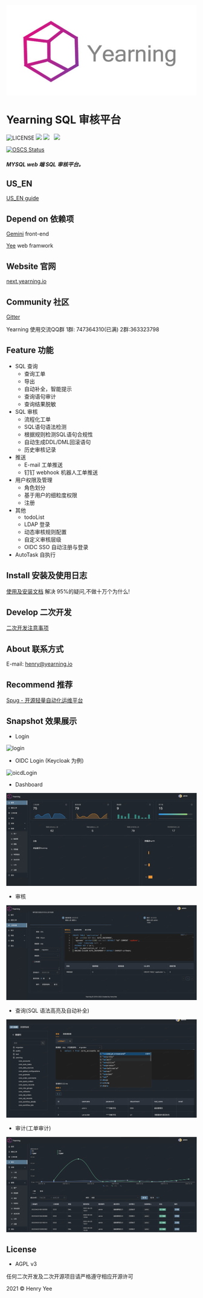 <p align="center">
        <img  src="img/logo.jpeg">
</p>

# Yearning SQL 审核平台

![LICENSE](https://img.shields.io/badge/license-AGPL%20-blue.svg)
![](https://img.shields.io/github/languages/top/cookieY/Yearning)
![](https://img.shields.io/badge/build-prerelease-brightgreen.svg)  
![](https://img.shields.io/badge/version-v3.0.0-brightgreen.svg)


[![OSCS Status](https://www.oscs1024.com/platform/badge/cookieY/Yearning.svg?size=large)](https://www.oscs1024.com/project/cookieY/Yearning?ref=badge_large)

##### MYSQL web 端 SQL 审核平台。

## US_EN

[US_EN guide](README_EN.md)

## Depend on 依赖项

[Gemini](https://github.com/cookieY/gemini-next) front-end

[Yee](https://github.com/cookieY/yee) web framwork

## Website 官网

[next.yearning.io](http://next.yearning.io)

## Community 社区

[Gitter](https://gitter.im/talk-to-yearning/community?utm_source=share-link&utm_medium=link&utm_campaign=share-link)

Yearning 使用交流QQ群 1群: 747364310(已满) 2群:363323798
## Feature 功能

-   SQL 查询
    -   查询工单
    -   导出
    -   自动补全，智能提示
    -   查询语句审计
    -   查询结果脱敏
-   SQL 审核
    -   流程化工单
    -   SQL语句语法检测
    -   根据规则检测SQL语句合规性    
    -   自动生成DDL/DML回滚语句
    -   历史审核记录
-   推送
    -   E-mail 工单推送
    -   钉钉 webhook 机器人工单推送
-   用户权限及管理
    - 角色划分
    - 基于用户的细粒度权限
    - 注册
-   其他
    -   todoList
    -   LDAP 登录
    -   动态审核规则配置
    -   自定义审核层级
    -   OIDC SSO 自动注册与登录
-   AutoTask 自执行

## Install 安装及使用日志

[使用及安装文档](https://next.yearning.io) 解决 95%的疑问,不做十万个为什么!

## Develop 二次开发

[二次开发注意事项](https://next.yearning.io/dev/declare.html)

## About 联系方式

E-mail: henry@yearning.io

## Recommend 推荐

[Spug - 开源轻量自动化运维平台](https://github.com/openspug/spug)

## Snapshot 效果展示

-   Login

![login](img/login.png)

- OIDC Login (Keycloak 为例)

![oicdLogin](img/oidclogin.gif)

- Dashboard

![](img/dash.png)

-   审核

![](img/audit.png)

-   查询(SQL 语法高亮及自动补全)

![](img/query.png)

-   审计(工单审计)

![](img/record.png)


## License

-   AGPL v3

任何二次开发及二次开源项目请严格遵守相应开源许可

2021 © Henry Yee
